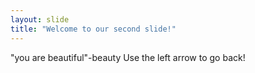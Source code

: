 ```yaml
---
layout: slide
title: "Welcome to our second slide!"
---
```

"you are beautiful"-beauty
Use the left arrow to go back!
